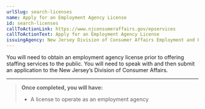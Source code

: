 ```yaml
---
urlSlug: search-licenses
name: Apply for an Employment Agency License
id: search-licenses
callToActionLink: https://www.njconsumeraffairs.gov/epservices
callToActionText: Apply for an Employment Agency License
issuingAgency: New Jersey Division of Consumer Affairs Employment and Personnel Services
---
```


You will need to obtain an employment agency license prior to offering staffing services to the public. You will need to speak with and then submit an application to the New Jersey’s Division of Consumer Affairs.

---
>**Once completed, you will have:**
>
>- A license to operate as an employment agency
